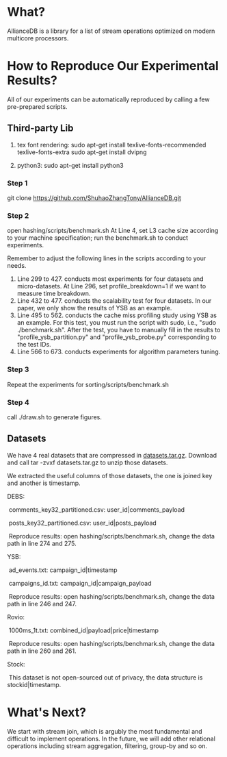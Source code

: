 # What?
AllianceDB is a library for a list of stream operations optimized on modern multicore processors.

# How to Reproduce Our Experimental Results?

All of our experiments can be automatically reproduced by calling a few pre-prepared scripts.

## Third-party Lib

1) tex font rendering:
sudo apt-get install texlive-fonts-recommended texlive-fonts-extra
sudo apt-get install dvipng

2) python3:
sudo apt-get install python3

### Step 1
git clone https://github.com/ShuhaoZhangTony/AllianceDB.git

### Step 2
open hashing/scripts/benchmark.sh
   At Line 4, set L3 cache size according to your machine specification;
   run the benchmark.sh to conduct experiments.

Remember to adjust the following lines in the scripts according to your needs.
  1. Line 299 to 427. 
     conducts most experiments for four datasets and micro-datasets.
     At Line 296, set profile_breakdown=1 if we want to measure time breakdown.
  2. Line 432 to 477.
     conducts the scalability test for four datasets. In our paper, we only show the results of YSB as an example.
  3. Line 495 to 562.
      conducts the cache miss profiling study using YSB as an example. 
      For this test, you must run the script with sudo, i.e., "sudo ./benchmark.sh".
      After the test, you have to manually fill in the results to "profile_ysb_partition.py" and "profile_ysb_probe.py" corresponding to the test IDs.
  4. Line 566 to 673.
     conducts experiments for algorithm parameters tuning.
### Step 3
Repeat the experiments for sorting/scripts/benchmark.sh

### Step 4
call ./draw.sh to generate figures.

## Datasets

We have 4 real datasets that are compressed in [datasets.tar.gz](https://drive.google.com/file/d/1DJIES8AEIQSfw9HF4xxgZ9OHFiUxZijw/view?usp=sharing). Download and call tar -zvxf datasets.tar.gz to unzip those datasets.

We extracted the useful columns of those datasets, the one is joined key and another is timestamp.

DEBS: 

​	comments_key32_partitioned.csv: user_id|comments_payload

​	posts_key32_partitioned.csv: user_id|posts_payload

​	Reproduce results: open hashing/scripts/benchmark.sh, change the data path in line 274 and 275. 

YSB:

​	ad_events.txt: campaign_id|timestamp

​	campaigns_id.txt: campaign_id|campaign_payload

​	Reproduce results: open hashing/scripts/benchmark.sh, change the data path in line 246 and 247. 

Rovio:

​	1000ms_1t.txt: combined_id|payload|price|timestamp

​	Reproduce results: open hashing/scripts/benchmark.sh, change the data path in line 260 and 261. 

Stock: 

​	This dataset is not open-sourced out of privacy, the data structure is stockid|timestamp.

# What's Next?
We start with stream join, which is argubly the most fundamental and difficult to implement operations.
In the future, we will add other relational operations including stream aggregation, filtering, group-by and so on.



